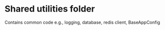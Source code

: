 # Shared utilities folder 
Contains common code e.g., logging, database, redis client, BaseAppConfig